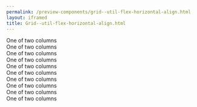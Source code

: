 ```yaml
--- 
permalink: /preview-components/grid--util-flex-horizontal-align.html
layout: iframed 
title: Grid--util-flex-horizontal-align.html
---
```

<div class="grid-example">
    <div class="container">
        <div class="row justify-content-start mb-2">
            <div class="col-4">
                One of two columns
            </div>
            <div class="col-4">
                One of two columns
            </div>
        </div>
        <div class="row justify-content-center mb-2">
            <div class="col-4">
                One of two columns
            </div>
            <div class="col-4">
                One of two columns
            </div>
        </div>
        <div class="row justify-content-end mb-2">
            <div class="col-4">
                One of two columns
            </div>
            <div class="col-4">
                One of two columns
            </div>
        </div>
        <div class="row justify-content-around mb-2">
            <div class="col-4">
                One of two columns
            </div>
            <div class="col-4">
                One of two columns
            </div>
        </div>
        <div class="row justify-content-between">
            <div class="col-4">
                One of two columns
            </div>
            <div class="col-4">
                One of two columns
            </div>
        </div>
    </div>
</div>